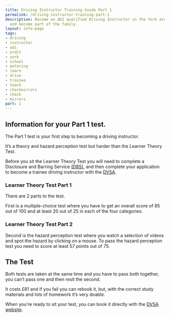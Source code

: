 ```yaml
---
title: Driving Instructor Training Guide Part 1
permalink: /driving-instructor-training-part-1
description: Become an ADI qualified Driving Instructor in the York area with checkmirrors
  and become part of the family.
layout: info-page
tags:
- driving
- instructor
- adi
- ordit
- york
- school
- motoring
- learn
- drive
- trainee
- teach
- checkmirrors
- check
- mirrors
part: 1
---
```


## Information for your Part 1 test.

The Part 1 test is your first step to becoming a driving instructor.

It’s a theory and hazard perception test but harder than the Learner Theory Test.

Before you sit the Learner Theory Test you will need to complete a Disclosure and Barring Service [(DBS)](https://www.gov.uk/criminal-record-check-become-driving-instructor?step-by-step-nav=80bd32e4-9708-4214-bc0f-50358223bb09), and then complete your application to become a trainee driving instructor with the [DVSA](https://www.gov.uk/apply-to-become-a-driving-instructor).

### Learner Theory Test Part 1

There are 2 parts to the test.

First is a multiple-choice test where you have to get an overall score of 85 out of 100 and at least 20 out of 25 in each of the four categories.

### Learner Theory Test Part 2

Second is the hazard perception test where you watch a selection of videos and spot the hazard by clicking on a mouse. To pass the hazard perception test you need to score at least 57 points out of 75.

## The Test

Both tests are taken at the same time and you have to pass both together, you can’t pass one and then resit the second.

It costs £81 and if you fail you can rebook it, but, with the correct study materials and lots of homework it’s very doable.

When you're ready to sit your test, you can book it directly with the [DVSA website](https://www.gov.uk/book-your-instructor-theory-test).

